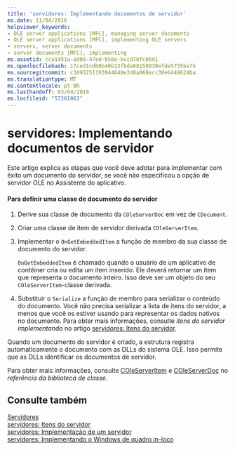 ```yaml
---
title: 'servidores: Implementando documentos de servidor'
ms.date: 11/04/2016
helpviewer_keywords:
- OLE server applications [MFC], managing server documents
- OLE server applications [MFC], implementing OLE servers
- servers, server documents
- server documents [MFC], implementing
ms.assetid: cca1451a-ad09-47ed-b56e-bccd78fc86d1
ms.openlocfilehash: 17ced1cdb0b40b13fbda68150030efde5735ba7b
ms.sourcegitcommit: c3093251193944840e3d0a068ecc30e6449624ba
ms.translationtype: MT
ms.contentlocale: pt-BR
ms.lasthandoff: 03/04/2019
ms.locfileid: "57261863"
---
```

# <a name="servers-implementing-server-documents"></a>servidores: Implementando documentos de servidor

Este artigo explica as etapas que você deve adotar para implementar com êxito um documento do servidor, se você não especificou a opção de servidor OLE no Assistente do aplicativo.

#### <a name="to-define-a-server-document-class"></a>Para definir uma classe de documento do servidor

1. Derive sua classe de documento da `COleServerDoc` em vez de `CDocument`.

1. Criar uma classe de item de servidor derivada `COleServerItem`.

1. Implementar o `OnGetEmbeddedItem` a função de membro da sua classe de documento do servidor.

   `OnGetEmbeddedItem` é chamado quando o usuário de um aplicativo de contêiner cria ou edita um item inserido. Ele deverá retornar um item que representa o documento inteiro. Isso deve ser um objeto do seu `COleServerItem`-classe derivada.

1. Substituir o `Serialize` a função de membro para serializar o conteúdo do documento. Você não precisa serializar a lista de itens do servidor, a menos que você os estiver usando para representar os dados nativos no documento. Para obter mais informações, consulte *itens do servidor implementando* no artigo [servidores: Itens do servidor](../mfc/servers-server-items.md).

Quando um documento do servidor é criado, a estrutura registra automaticamente o documento com as DLLs do sistema OLE. Isso permite que as DLLs identificar os documentos de servidor.

Para obter mais informações, consulte [COleServerItem](../mfc/reference/coleserveritem-class.md) e [COleServerDoc](../mfc/reference/coleserverdoc-class.md) no *referência da biblioteca de classe*.

## <a name="see-also"></a>Consulte também

[Servidores](../mfc/servers.md)<br/>
[servidores: Itens do servidor](../mfc/servers-server-items.md)<br/>
[servidores: Implementação de um servidor](../mfc/servers-implementing-a-server.md)<br/>
[servidores: Implementando o Windows de quadro in-loco](../mfc/servers-implementing-in-place-frame-windows.md)
